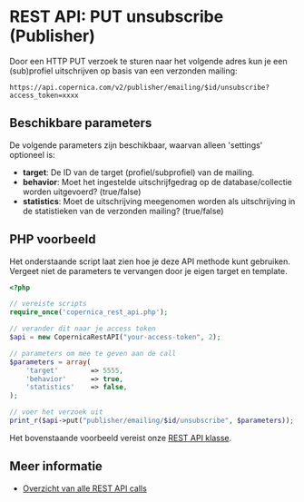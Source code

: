 # REST API: PUT unsubscribe (Publisher)

Door een HTTP PUT verzoek te sturen naar het volgende adres kun je een (sub)profiel uitschrijven op basis van een verzonden mailing:

`https://api.copernica.com/v2/publisher/emailing/$id/unsubscribe?access_token=xxxx`

## Beschikbare parameters

De volgende parameters zijn beschikbaar, waarvan alleen 'settings' optioneel is:

* **target**: De ID van de target (profiel/subprofiel) van de mailing.
* **behavior**: Moet het ingestelde uitschrijfgedrag op de database/collectie worden uitgevoerd? (true/false)
* **statistics**: Moet de uitschrijving meegenomen worden als uitschrijving in de statistieken van de verzonden mailing? (true/false)

## PHP voorbeeld

Het onderstaande script laat zien hoe je deze API methode kunt gebruiken. 
Vergeet niet de parameters te vervangen door je eigen target en template.

```php
<?php

// vereiste scripts
require_once('copernica_rest_api.php');

// verander dit naar je access token
$api = new CopernicaRestAPI("your-access-token", 2);

// parameters om mee te geven aan de call
$parameters = array(
    'target'        => 5555,
    'behavior'      => true,
    'statistics'    => false,
);

// voer het verzoek uit
print_r($api->put("publisher/emailing/$id/unsubscribe", $parameters));
```

Het bovenstaande voorbeeld vereist onze [REST API klasse](rest-php).

## Meer informatie

* [Overzicht van alle REST API calls](./rest-api)
